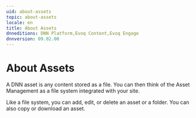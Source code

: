 ```yaml
---
uid: about-assets
topic: about-assets
locale: en
title: About Assets
dnneditions: DNN Platform,Evoq Content,Evoq Engage
dnnversion: 09.02.00
---
```


# About Assets

A DNN asset is any content stored as a file. You can then think of the Asset Management as a file system integrated with your site.

Like a file system, you can add, edit, or delete an asset or a folder. You can also copy or download an asset.